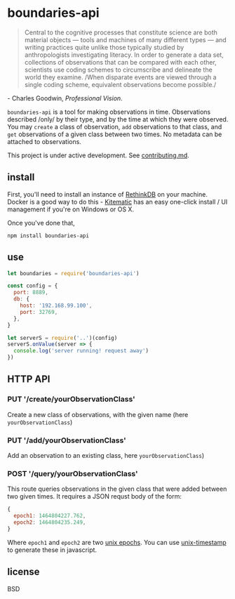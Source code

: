 # boundaries-api

> Central to the cognitive processes that constitute science are both material objects — tools and machines of many different types — and writing practices quite unlike those typically studied by anthropologists investigating literacy. In order to generate a data set, collections of observations that can be compared with each other, scientists use coding schemes to circumscribe and delineate the world they examine. /When disparate events are viewed through a single coding scheme, equivalent observations become possible./

\- Charles Goodwin, *Professional Vision*.

`boundaries-api` is a tool for making observations in time. Observations described /only/ by their type, and by the time at which they were observed. You may `create` a class of observation, `add` observations to that class, and `get` observations of a given class between two times. No metadata can be attached to observations.

This project is under active development. See [contributing.md](contributing.md).

## install

First, you'll need to install an instance of [RethinkDB](https://www.rethinkdb.com/) on your machine. Docker is a good way to do this - [Kitematic](http://kitematic.com/) has an easy one-click install / UI management if you're on Windows or OS X.

Once you've done that,

```
npm install boundaries-api
```

## use

```javascript
let boundaries = require('boundaries-api')

const config = {
  port: 8889,
  db: {
    host: '192.168.99.100',
    port: 32769,
  },
}

let serverS = require('..')(config)
serverS.onValue(server => {
  console.log('server running! request away')
})
```

## HTTP API

### PUT '/create/yourObservationClass'

Create a new class of observations, with the given name (here `yourObservationClass`)

### PUT '/add/yourObservationClass'

Add an observation to an existing class, here `yourObservationClass`)

### POST '/query/yourObservationClass'

This route queries observations in the given class that were added between two given times.
It requires a JSON requst body of the form:

```javascript
{
  epoch1: 1464804227.762,
  epoch2: 1464804235.249,
}
```

Where `epoch1` and `epoch2` are two [unix epochs](https://en.wikipedia.org/wiki/Unix_time). You can use [unix-timestamp](https://www.npmjs.com/package/unix-timestamp) to generate these in javascript.

## license

BSD

